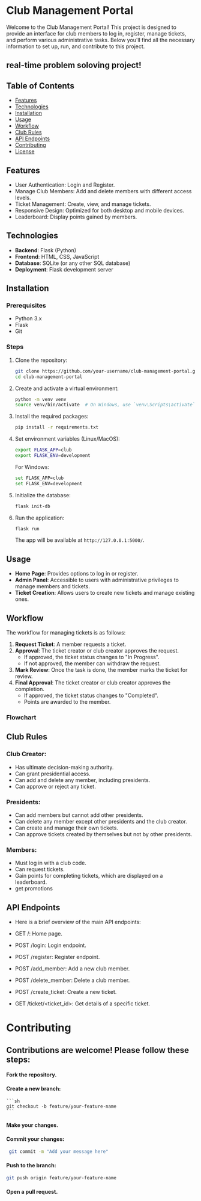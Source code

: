 # Club Management Portal

Welcome to the Club Management Portal! This project is designed to provide an interface for club members to log in, register, manage tickets, and perform various administrative tasks. Below you'll find all the necessary information to set up, run, and contribute to this project.

## real-time problem soloving project!

## Table of Contents

- [Features](#features)
- [Technologies](#technologies)
- [Installation](#installation)
- [Usage](#usage)
- [Workflow](#workflow)
- [Club Rules](#club-rules)
- [API Endpoints](#api-endpoints)
- [Contributing](#contributing)
- [License](#license)

## Features

- User Authentication: Login and Register.
- Manage Club Members: Add and delete members with different access levels.
- Ticket Management: Create, view, and manage tickets.
- Responsive Design: Optimized for both desktop and mobile devices.
- Leaderboard: Display points gained by members.

## Technologies

- **Backend**: Flask (Python)
- **Frontend**: HTML, CSS, JavaScript
- **Database**: SQLite (or any other SQL database)
- **Deployment**: Flask development server

## Installation

### Prerequisites

- Python 3.x
- Flask
- Git

### Steps

1. Clone the repository:

    ```sh
    git clone https://github.com/your-username/club-management-portal.git
    cd club-management-portal
    ```

2. Create and activate a virtual environment:

    ```sh
    python -m venv venv
    source venv/bin/activate  # On Windows, use `venv\Scripts\activate`
    ```

3. Install the required packages:

    ```sh
    pip install -r requirements.txt
    ```

4. Set environment variables (Linux/MacOS):

    ```sh
    export FLASK_APP=club
    export FLASK_ENV=development
    ```

    For Windows:

    ```sh
    set FLASK_APP=club
    set FLASK_ENV=development
    ```

5. Initialize the database:

    ```sh
    flask init-db
    ```

6. Run the application:

    ```sh
    flask run
    ```

    The app will be available at `http://127.0.0.1:5000/`.

## Usage

- **Home Page**: Provides options to log in or register.
- **Admin Panel**: Accessible to users with administrative privileges to manage members and tickets.
- **Ticket Creation**: Allows users to create new tickets and manage existing ones.

## Workflow

The workflow for managing tickets is as follows:

1. **Request Ticket**: A member requests a ticket.
2. **Approval**: The ticket creator or club creator approves the request.
   - If approved, the ticket status changes to "In Progress".
   - If not approved, the member can withdraw the request.
3. **Mark Review**: Once the task is done, the member marks the ticket for review.
4. **Final Approval**: The ticket creator or club creator approves the completion.
   - If approved, the ticket status changes to "Completed".
   - Points are awarded to the member.

### Flowchart

## Club Rules
### Club Creator:
- Has ultimate decision-making authority.
- Can grant presidential access.
- Can add and delete any member, including presidents.
- Can approve or reject any ticket.
### Presidents:
- Can add members but cannot add other presidents.
- Can delete any member except other presidents and the club creator.
- Can create and manage their own tickets.
- Can approve tickets created by themselves but not by other presidents.
### Members:
- Must log in with a club code.
- Can request tickets.
- Gain points for completing tickets, which are displayed on a leaderboard.
- get promotions
## API Endpoints
- Here is a brief overview of the main API endpoints:

- GET /: Home page.
- POST /login: Login endpoint.
- POST /register: Register endpoint.
- POST /add_member: Add a new club member.
- POST /delete_member: Delete a club member.
- POST /create_ticket: Create a new ticket.
- GET /ticket/<ticket_id>: Get details of a specific ticket.

# Contributing
## Contributions are welcome! Please follow these steps:

#### Fork the repository.

#### Create a new branch:

    ```sh
    git checkout -b feature/your-feature-name
    ```

#### Make your changes.

#### Commit your changes:

```sh
 git commit -m "Add your message here"
```

#### Push to the branch:

```sh
git push origin feature/your-feature-name
```

#### Open a pull request.
